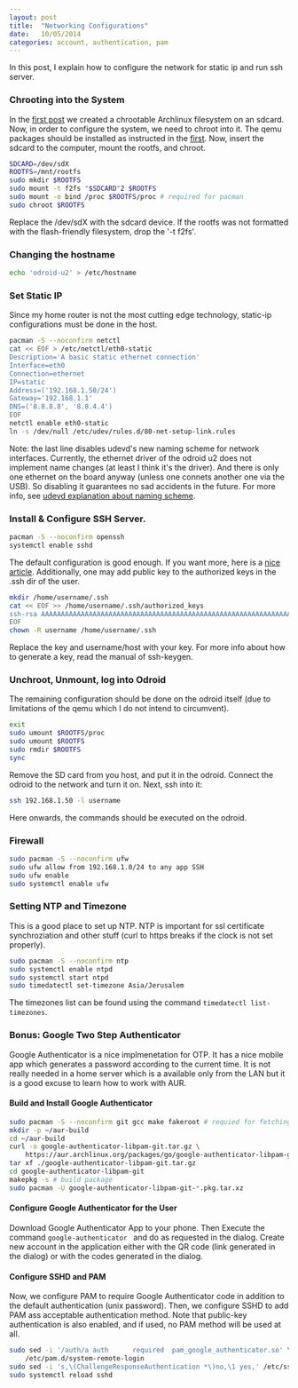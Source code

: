 ```yaml
---
layout: post
title:  "Networking Configurations"
date:	10/05/2014
categories: account, authentication, pam
---
```


In this post, I explain how to configure the network for static ip and run ssh server.

### Chrooting into the System ###
In the [first post][base system] we created a chrootable Archlinux filesystem on an sdcard. Now, in order to configure the system, we need to chroot into it.
The qemu packages should be installed as instructed in the [first][base system].
Now, insert the sdcard to the computer, mount the rootfs, and chroot.

```bash
SDCARD=/dev/sdX
ROOTFS=/mnt/rootfs
sudo mkdir $ROOTFS
sudo mount -t f2fs "$SDCARD"2 $ROOTFS
sudo mount -o bind /proc $ROOTFS/proc # required for pacman
sudo chroot $ROOTFS
```
Replace the /dev/sdX with the sdcard device.
If the rootfs was not formatted with the flash-friendly filesystem, drop the '-t f2fs'.

### Changing the hostname ###
```bash
echo 'odroid-u2' > /etc/hostname
```

### Set Static IP  ###
Since my home router is not the most cutting edge technology, static-ip configurations must be done in the host. 

```bash
pacman -S --noconfirm netctl
cat << EOF > /etc/netctl/eth0-static
Description='A basic static ethernet connection'
Interface=eth0
Connection=ethernet
IP=static
Address=('192.168.1.50/24')
Gateway='192.168.1.1'
DNS=('8.8.8.8', '8.8.4.4')
EOF
netctl enable eth0-static
ln -s /dev/null /etc/udev/rules.d/80-net-setup-link.rules
```

Note: the last line disables udevd's new naming scheme for network interfaces. Currently, the ethernet driver of the odroid u2 does not implement name changes (at least I think it's the driver). And there is only one ethernet on the board anyway (unless one connets another one via the USB). So disabling it guarantees no sad accidents in the future.
For more info, see [udevd explanation about naming scheme](http://www.freedesktop.org/wiki/Software/systemd/PredictableNetworkInterfaceNames/).

### Install & Configure SSH Server. ###

```bash
pacman -S --noconfirm openssh
systemctl enable sshd 
```

The default configuration is good enough. If you want more, here is a [nice article](http://www.cyberciti.biz/tips/linux-unix-bsd-openssh-server-best-practices.html).
Additionally, one may add public key to the authorized keys in the .ssh dir of the user.

```bash
mkdir /home/username/.ssh
cat << EOF >> /home/username/.ssh/authorized_keys
ssh-rsa AAAAAAAAAAAAAAAAAAAAAAAAAAAAAAAAAAAAAAAAAAAAAAAAAAAAAAAAAAAAAAAAAAAAAAAAAAAAAAAAAAAAAAAAAAAAAAAAAAAAAAAAAAAAAAAAAAAAAAAAAAAAAAAAAAAAAAAAAAAAAAAAAAAAAAAAAAAAAAAAAAAAAAAAAAAAAAAAAAAAAAAAAAAAAAAAAAAAAAAAAAAAAAAAAAAAAAAAAAAAAAAAAAAAAAAAAAAAAAAAAAAAAAAAAAAAAAAAAAAAAAAAAAAAAAAAAAAAAAAAAAAAAAAAAAAAAAAAAAAAAAAAAAAAAAAAAAAAAAAAAAAAAAAAAAAAAAAAAAAAAAAAAAAAAAAAAAAAAAAAAAAAAAAAAAAA usernamey@host
EOF
chown -R username /home/username/.ssh
```
Replace the key and username/host with your key. For more info about how to generate a key, read the manual of ssh-keygen.


### Unchroot, Unmount, log into Odroid ###
The remaining configuration should be done on the odroid itself (due to limitations of the qemu which I do not intend to circumvent).

```bash
exit
sudo umount $ROOTFS/proc
sudo umount $ROOTFS
sudo rmdir $ROOTFS
sync
```

Remove the SD card from you host, and put it in the odroid. Connect the odroid to the network and turn it on.
Next, ssh into it:

```bash
ssh 192.168.1.50 -l username
```

Here onwards, the commands should be executed on the odroid.

### Firewall ###

```bash
sudo pacman -S --noconfirm ufw
sudo ufw allow from 192.168.1.0/24 to any app SSH
sudo ufw enable
sudo systemctl enable ufw
```

### Setting NTP and Timezone ###
This is a good place to set up NTP.
NTP is important for ssl certificate synchroziation and other stuff (curl to https breaks if the clock is not set properly).


```bash
sudo pacman -S --noconfirm ntp
sudo systemctl enable ntpd
sudo systemctl start ntpd
sudo timedatectl set-timezone Asia/Jerusalem
```
The timezones list can be found using the command `timedatectl list-timezones`.

### Bonus: Google Two Step Authenticator ###
Google Authenticator is a nice implmenetation for OTP. It has a nice mobile app
which generates a password according to the current time.
It is not really needed in a home server which is a available only from the LAN
but it is a good excuse to learn how to work with AUR.

#### Build and Install Google Authenticator ####

```bash
sudo pacman -S --noconfirm git gcc make fakeroot # requied for fetching and building
mkdir -p ~/aur-build
cd ~/aur-build
curl -o google-authenticator-libpam-git.tar.gz \
	https://aur.archlinux.org/packages/go/google-authenticator-libpam-git/google-authenticator-libpam-git.tar.gz
tar xf ./google-authenticator-libpam-git.tar.gz
cd google-authenticator-libpam-git
makepkg -s # build package
sudo pacman -U google-authenticator-libpam-git-*.pkg.tar.xz
```

#### Configure Google Authenticator for the User ####
Download Google Authenticator App to your phone. Then Execute the 
command ```google-authenticator ``` and do as requested in the dialog.
Create new account in the application either with the QR code (link generated in the dialog)
or with the codes generated in the dialog.

#### Configure SSHD and PAM ####
Now, we configure PAM to require Google Authenticator code in addition to the
default authentication (unix password). Then, we configure SSHD to add PAM ass
acceptable authentication method. Note that public-key authentication is also
enabled, and if used, no PAM method will be used at all.

```bash
sudo sed -i '/auth/a auth      required  pam_google_authenticator.so' \
	/etc/pam.d/system-remote-login
sudo sed -i 's,\(ChallengeResponseAuthentication *\)no,\1 yes,' /etc/ssh/sshd_config
sudo systemctl reload sshd
```

[base system]: base-system.html

